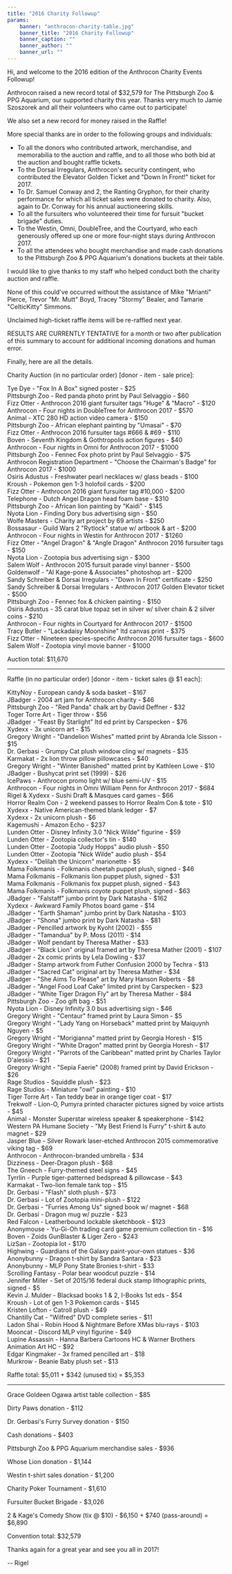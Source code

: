 ```yaml
---
title: "2016 Charity Followup"
params:
    banner: "anthrocon-charity-table.jpg"
    banner_title: "2016 Charity Followup"
    banner_caption: ""
    banner_author: ""
    banner_url: ""
---
```


Hi, and welcome to the 2016 edition of the Anthrocon Charity Events Followup!

Anthrocon raised a new record total of $32,579 for The Pittsburgh Zoo & PPG Aquarium, our supported charity this year. Thanks very much to Jamie Szoszorek and all their volunteers who came out to participate!

We also set a new record for money raised in the Raffle!

More special thanks are in order to the following groups and individuals:

- To all the donors who contributed artwork, merchandise, and memorabilia to the auction and raffle, and to all those who both bid at the auction and bought raffle tickets.
- To the Dorsai Irregulars, Anthrocon's security contingent, who contributed the Elevator Golden Ticket and "Down In Front!" ticket for 2017.
- To Dr. Samuel Conway and 2, the Ranting Gryphon, for their charity performance for which all ticket sales were donated to charity. Also, again to Dr. Conway for his annual auctioneering skills.
- To all the fursuiters who volunteered their time for fursuit "bucket brigade" duties.
- To the Westin, Omni, DoubleTree, and the Courtyard, who each generously offered up one or more four-night stays during Anthrocon 2017.
- To all the attendees who bought merchandise and made cash donations to the Pittsburgh Zoo & PPG Aquarium's donations buckets at their table.

I would like to give thanks to my staff who helped conduct both the charity auction and raffle.

None of this could've occurred without the assistance of Mike "Mrianti" Pierce, Trevor "Mr. Mutt" Boyd, Tracey "Stormy" Bealer, and Tamarie "CelticKitty" Simmons.

Unclaimed high-ticket raffle items will be re-raffled next year.

RESULTS ARE CURRENTLY TENTATIVE for a month or two after publication of this summary to account for additional incoming donations and human error.

Finally, here are all the details.

Charity Auction (in no particular order) [donor - item - sale price]:

Tye Dye - "Fox In A Box" signed poster - $25<br>
Pittsburgh Zoo - Red panda photo print by Paul Selvaggio - $60<br>
Fizz Otter - Anthrocon 2016 giant fursuiter tags "Huge" & "Macro" - $120<br>
Anthrocon - Four nights in DoubleTree for Anthrocon 2017 - $570<br>
Animal - XTC 280 HD action video camera - $150<br>
Pittsburgh Zoo - African elephant painting by "Umasai" - $70<br>
Fizz Otter - Anthrocon 2016 fursuiter tags #666 & #69 - $110<br>
Boven - Seventh Kingdom & Gothtropolis action figures - $40<br>
Anthrocon - Four nights in Omni for Anthrocon 2017 - $1000<br>
Pittsburgh Zoo - Fennec Fox photo print by Paul Selvaggio - $75<br>
Anthrocon Registration Department - "Choose the Chairman's Badge" for Anthrocon 2017 - $1000<br>
Osiris Adustus - Freshwater pearl necklaces w/ glass beads - $100<br>
Kroush - Pokemon gen 1-3 holofoil cards - $200<br>
Fizz Otter - Anthrocon 2016 giant fursuiter tag #10,000 - $200<br>
Telephone - Dutch Angel Dragon head foam base - $310<br>
Pittsburgh Zoo - African lion painting by "Kaidi" - $145<br>
Nyota Lion - Finding Dory bus advertising sign - $50<br>
Wolfe Masters - Charity art project by 69 artists - $250<br>
Bossasaur - Guild Wars 2 "Rytlock" statue w/ artbook & art - $200<br>
Anthrocon - Four nights in Westin for Anthrocon 2017 - $1260<br>
Fizz Otter - "Angel Dragon" & "Angle Dragon" Anthrocon 2016 fursuiter tags - $150<br>
Nyota Lion - Zootopia bus advertising sign - $300<br>
Salem Wolf - Anthrocon 2015 fursuit parade vinyl banner - $500<br>
Goldenwolf - "Al Kage-pone & Associates" photoshop art - $200<br>
Sandy Schreiber & Dorsai Irregulars - "Down In Front" certificate - $250<br>
Sandy Schreiber & Dorsai Irregulars - Anthrocon 2017 Golden Elevator ticket - $500<br>
Pittsburgh Zoo - Fennec fox & chicken painting - $150<br>
Osiris Adustus - 35 carat blue topaz set in silver w/ silver chain & 2 silver coins - $210<br>
Anthrocon - Four nights in Courtyard for Anthrocon 2017 - $1500<br>
Tracy Butler - "Lackadaisy Moonshine" ltd canvas print - $375<br>
Fizz Otter - Nineteen species-specific Anthrocon 2016 fursuiter tags - $600<br>
Salem Wolf - Zootopia vinyl movie banner - $1000

Auction total: $11,670

***

Raffle (in no particular order) [donor - item - ticket sales @ $1 each]:

KittyNoy - European candy & soda basket - $167<br>
JBadger - 2004 art jam for Anthrocon charity - $46<br>
Pittsburgh Zoo - "Red Panda" chalk art by David Deffner - $32<br>
Toger Torre Art - Tiger throw - $56<br>
JBadger - "Feast By Starlight" ltd ed print by Carspecken - $76<br>
Xydexx - 3x unicorn art - $15<br>
Gregory Wright - "Dandelion Wishes" matted print by Abranda Icle Sisson - $15<br>
Dr. Gerbasi - Grumpy Cat plush window cling w/ magnets - $35<br>
Karmakat - 2x lion throw pillow pillowcases - $40<br>
Gregory Wright - "Winter Banished" matted print by Kathleen Lowe - $10<br>
JBadger - Bushycat print set (1999) - $26<br>
IcePaws - Anthrocon promo light w/ blue semi-UV - $15<br>
Anthrocon - Four nights in Omni William Penn for Anthrocon 2017 - $684<br>
Rigel & Xydexx - Sushi Draft & Masques card games - $66<br>
Horror Realm Con - 2 weekend passes to Horror Realm Con & tote - $10<br>
Xydexx - Native American-themed blank ledger - $7<br>
Xydexx - 2x unicorn plush - $6<br>
Kagemushi - Amazon Echo - $237<br>
Lunden Otter - Disney Infinity 3.0 "Nick Wilde" figurine - $59<br>
Lunden Otter - Zootopia collector's tin - $140<br>
Lunden Otter - Zootopia "Judy Hopps" audio plush - $50<br>
Lunden Otter - Zootopia "Nick Wilde" audio plush - $54<br>
Xydexx - "Delilah the Unicorn" marionette - $5<br>
Mama Folkmanis - Folkmanis cheetah puppet plush, signed - $46<br>
Mama Folkmanis - Folkmanis lion puppet plush, signed - $31<br>
Mama Folkmanis - Folkmanis fox puppet plush, signed - $43<br>
Mama Folkmanis - Folkmanis coyote puppet plush, signed - $63<br>
JBadger - "Falstaff" jumbo print by Dark Natasha - $162<br>
Xydexx - Awkward Family Photos board game - $14<br>
JBadger - "Earth Shaman" jumbo print by Dark Natasha - $103<br>
JBadger - "Shona" jumbo print by Dark Natasha - $81<br>
JBadger - Pencilled artwork by Kyoht (2002) - $55<br>
JBadger - "Tamandua" by P. Moss (2011) - $14<br>
JBadger - Wolf pendant by Theresa Mather - $33<br>
JBadger - "Black Lion" original framed art by Theresa Mather (2001) - $107<br>
JBadger - 2x comic prints by Lela Dowling - $37<br>
JBadger - Stamp artwork from Futher Confusion 2000 by Techra - $13<br>
JBadger - "Sacred Cat" original art by Theresa Mather - $34<br>
JBadger - "She Aims To Please" art by Mary Hanson Roberts - $8<br>
JBadger - "Angel Food Loaf Cake" limited print by Carspecken - $23<br>
JBadger - "White Tiger Dragon Fly" art by Theresa Mather - $84<br>
Pittsburgh Zoo - Zoo gift bag - $51<br>
Nyota Lion - Disney Infinity 3.0 bus advertising sign - $46<br>
Gregory Wright - "Centaur" framed print by Laura Simon - $5<br>
Gregory Wright - "Lady Yang on Horseback" matted print by Maiquynh Nguyen - $5<br>
Gregory Wright - "Morigianna" matted print by Georgia Horesh - $15<br>
Gregory Wright - "White Dragon" matted print by Georgia Horesh - $17<br>
Gregory Wright - "Parrots of the Caribbean" matted print by Charles Taylor D'alessio - $21<br>
Gregory Wright - "Sepia Faerie" (2008) framed print by David Erickson - $26<br>
Rage Studios - Squiddle plush - $23<br>
Rage Studios - Miniature "owl" painting - $10<br>
Tiger Torre Art - Tan teddy bear in orange tiger coat - $17<br>
Trekwolf - Lion-O, Pumyra printed character pictures signed by voice artists - $45<br>
Animal - Monster Superstar wireless speaker & speakerphone - $142<br>
Western PA Humane Society - "My Best Friend Is Furry" t-shirt & auto magnet - $29<br>
Jasper Blue - Silver Rowark laser-etched Anthrocon 2015 commemorative viking tag - $69<br>
Anthrocon - Anthrocon-branded umbrella - $34<br>
Dizziness - Deer-Dragon plush - $68<br>
The Gneech - Furry-themed steel signs - $45<br>
Tyrrlin - Purple tiger-patterned bedspread & pillowcase - $43<br>
Karmakat - Two-lion female tank top - $15<br>
Dr. Gerbasi - "Flash" sloth plush - $73<br>
Dr. Gerbasi - Lot of Zootopia mini-plush - $122<br>
Dr. Gerbasi - "Furries Among Us" signed book w/ magnet - $68<br>
Dr. Gerbasi - Dragon mug w/ puzzle - $23<br>
Red Falcon - Leatherbound lockable sketchbook - $123<br>
Anonymouse - Yu-Gi-Oh trading card game premium collection tin - $16<br>
Boven - Zoids GunBlaster & Liger Zero - $243<br>
LizSan - Zootopia lot - $170<br>
Highwing - Guardians of the Galaxy paint-your-own statues - $36<br>
Anonybunny - Dragon t-shirt by Sandra Santara - $23<br>
Anonybunny - MLP Pony State Bronies t-shirt - $33<br>
Scrolling Fantasy - Polar bear woodcut puzzle - $14<br>
Jennifer Miller - Set of 2015/16 federal duck stamp lithographic prints, signed - $5<br>
Kevin J. Mulder - Blacksad books 1 & 2, I-Books 1st eds - $54<br>
Kroush - Lot of gen 1-3 Pokemon cards - $145<br>
Kristen Lofton - Catroll plush - $49<br>
Chantilly Cat - "Wilfred" DVD complete series - $11<br>
Ladon Shai - Robin Hood & Nightmare Before XMas blu-rays - $103<br>
Mooncat - Discord MLP vinyl figurine - $49<br>
Lupine Assassin - Hanna Barbera Cartoons HC & Warner Brothers Animation Art HC - $92<br>
Edgar Kingmaker - 3x framed pencilled art - $18<br>
Murkrow - Beanie Baby plush set - $13

Raffle total: $5,011 + $342 (unused tix) = $5,353

***

Grace Goldeen Ogawa artist table collection - $85

Dirty Paws donation - $112

Dr. Gerbasi's Furry Survey donation - $150

Cash donations - $403

Pittsburgh Zoo & PPG Aquarium merchandise sales - $936

Whose Lion donation - $1,144

Westin t-shirt sales donation - $1,200

Charity Poker Tournament - $1,610

Fursuiter Bucket Brigade - $3,026

2 & Kage's Comedy Show (tix @ $10) - $6,150 + $740 (pass-around) = $6,890

Convention total: $32,579

Thanks again for a great year and see you all in 2017!

-- Rigel
